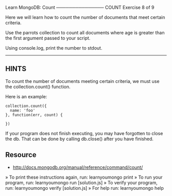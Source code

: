 
 Learn MongoDB: Count
───────────────
 COUNT
 Exercise 8 of 9

Here we will learn how to count the number of documents that
meet certain criteria.

Use the parrots collection to count all documents where age
is greater than the first argument passed to your script.

Using console.log, print the number to stdout.

-------------------------------------------------------------------------------

## HINTS

To count the number of documents meeting certain criteria,
we must use the collection.count() function.

Here is an example:

    collection.count({
      name: 'foo'
    }, function(err, count) {

    })

If your program does not finish executing, you may have forgotten to
close the db. That can be done by calling db.close() after you
have finished.

## Resource

  * http://docs.mongodb.org/manual/reference/command/count/


» To print these instructions again, run: learnyoumongo print
» To run your program, run: learnyoumongo run [solution.js]
» To verify your program, run: learnyoumongo verify [solution.js]
» For help run: learnyoumongo help
